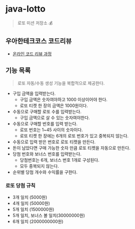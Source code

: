 # java-lotto
> 로또 미션 저장소 💰

## 우아한테크코스 코드리뷰
- [온라인 코드 리뷰 과정](https://github.com/woowacourse/woowacourse-docs/blob/master/maincourse/README.md)

## 기능 목록
> 로또 자동/수동 생성 기능을 복합적으로 제공한다. 

- 구입 금액을 입력받는다.
  - 구입 금액은 숫자여야하고 1000 이상이어야 한다.
  - 로또 티켓 한 장의 금액은 1000원이다.
- 수동으로 구매할 로또 수를 입력받는다. 
  - 구입 금액으로 살 수 있는 숫자여야한다. 
- 수동으로 구매할 번호를 입력 받는다. 
  - 로또 번호는 1~45 사이의 숫자이다.
  - 로또 티켓 한 장에는 6개의 로또 번호가 있고 중복되지 않는다.
- 수동으로 입력 받은 번호로 로또 티켓을 만든다. 
- 돈이 남았다면 구매 가능한 숫자 만큼 로또 티켓을 자동으로 만든다. 
- 당첨 번호와 보너스 번호를 입력받는다. 
  - 당첨번호는 6개, 보너스 번호 1개로 구성된다.
  - 모두 중복되지 않는다.
- 순위별 당첨 개수와 수익률을 구한다. 

### 로또 당첨 규칙
- 3개 일치 (5000원)
- 4개 일치 (50000원)
- 5개 일치 (1500000원)
- 5개 일치, 보너스 볼 일치(30000000원)
- 6개 일치 (2000000000원)

